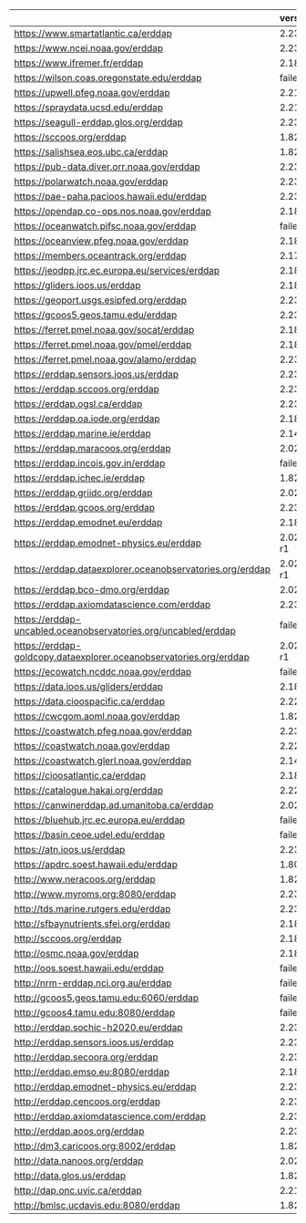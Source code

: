 |                                                                    | version       |
|:-------------------------------------------------------------------|:--------------|
| https://www.smartatlantic.ca/erddap                                | 2.23          |
| https://www.ncei.noaa.gov/erddap                                   | 2.23          |
| https://www.ifremer.fr/erddap                                      | 2.18          |
| https://wilson.coas.oregonstate.edu/erddap                         | failed        |
| https://upwell.pfeg.noaa.gov/erddap                                | 2.21          |
| https://spraydata.ucsd.edu/erddap                                  | 2.21          |
| https://seagull-erddap.glos.org/erddap                             | 2.23          |
| https://sccoos.org/erddap                                          | 1.82          |
| https://salishsea.eos.ubc.ca/erddap                                | 1.82          |
| https://pub-data.diver.orr.noaa.gov/erddap                         | 2.23          |
| https://polarwatch.noaa.gov/erddap                                 | 2.23          |
| https://pae-paha.pacioos.hawaii.edu/erddap                         | 2.23          |
| https://opendap.co-ops.nos.noaa.gov/erddap                         | 2.18          |
| https://oceanwatch.pifsc.noaa.gov/erddap                           | failed        |
| https://oceanview.pfeg.noaa.gov/erddap                             | 2.18          |
| https://members.oceantrack.org/erddap                              | 2.17          |
| https://jeodpp.jrc.ec.europa.eu/services/erddap                    | 2.18          |
| https://gliders.ioos.us/erddap                                     | 2.18          |
| https://geoport.usgs.esipfed.org/erddap                            | 2.23          |
| https://gcoos5.geos.tamu.edu/erddap                                | 2.23          |
| https://ferret.pmel.noaa.gov/socat/erddap                          | 2.18          |
| https://ferret.pmel.noaa.gov/pmel/erddap                           | 2.18          |
| https://ferret.pmel.noaa.gov/alamo/erddap                          | 2.23          |
| https://erddap.sensors.ioos.us/erddap                              | 2.23          |
| https://erddap.sccoos.org/erddap                                   | 2.23          |
| https://erddap.ogsl.ca/erddap                                      | 2.23          |
| https://erddap.oa.iode.org/erddap                                  | 2.18          |
| https://erddap.marine.ie/erddap                                    | 2.14          |
| https://erddap.maracoos.org/erddap                                 | 2.02          |
| https://erddap.incois.gov.in/erddap                                | failed        |
| https://erddap.ichec.ie/erddap                                     | 1.82          |
| https://erddap.griidc.org/erddap                                   | 2.02          |
| https://erddap.gcoos.org/erddap                                    | 2.23          |
| https://erddap.emodnet.eu/erddap                                   | 2.18          |
| https://erddap.emodnet-physics.eu/erddap                           | 2.02_axiom-r1 |
| https://erddap.dataexplorer.oceanobservatories.org/erddap          | 2.02_axiom-r1 |
| https://erddap.bco-dmo.org/erddap                                  | 2.02          |
| https://erddap.axiomdatascience.com/erddap                         | 2.23          |
| https://erddap-uncabled.oceanobservatories.org/uncabled/erddap     | failed        |
| https://erddap-goldcopy.dataexplorer.oceanobservatories.org/erddap | 2.02_axiom-r1 |
| https://ecowatch.ncddc.noaa.gov/erddap                             | failed        |
| https://data.ioos.us/gliders/erddap                                | 2.18          |
| https://data.cioospacific.ca/erddap                                | 2.22          |
| https://cwcgom.aoml.noaa.gov/erddap                                | 1.82          |
| https://coastwatch.pfeg.noaa.gov/erddap                            | 2.23          |
| https://coastwatch.noaa.gov/erddap                                 | 2.22          |
| https://coastwatch.glerl.noaa.gov/erddap                           | 2.14          |
| https://cioosatlantic.ca/erddap                                    | 2.18          |
| https://catalogue.hakai.org/erddap                                 | 2.22          |
| https://canwinerddap.ad.umanitoba.ca/erddap                        | 2.02          |
| https://bluehub.jrc.ec.europa.eu/erddap                            | failed        |
| https://basin.ceoe.udel.edu/erddap                                 | failed        |
| https://atn.ioos.us/erddap                                         | 2.23          |
| https://apdrc.soest.hawaii.edu/erddap                              | 1.80          |
| http://www.neracoos.org/erddap                                     | 1.82          |
| http://www.myroms.org:8080/erddap                                  | 2.23          |
| http://tds.marine.rutgers.edu/erddap                               | 2.23          |
| http://sfbaynutrients.sfei.org/erddap                              | 2.18          |
| http://sccoos.org/erddap                                           | 2.18          |
| http://osmc.noaa.gov/erddap                                        | 2.18          |
| http://oos.soest.hawaii.edu/erddap                                 | failed        |
| http://nrm-erddap.nci.org.au/erddap                                | failed        |
| http://gcoos5.geos.tamu.edu:6060/erddap                            | failed        |
| http://gcoos4.tamu.edu:8080/erddap                                 | failed        |
| http://erddap.sochic-h2020.eu/erddap                               | 2.23          |
| http://erddap.sensors.ioos.us/erddap                               | 2.23          |
| http://erddap.secoora.org/erddap                                   | 2.23          |
| http://erddap.emso.eu:8080/erddap                                  | 2.18          |
| http://erddap.emodnet-physics.eu/erddap                            | 2.23          |
| http://erddap.cencoos.org/erddap                                   | 2.23          |
| http://erddap.axiomdatascience.com/erddap                          | 2.23          |
| http://erddap.aoos.org/erddap                                      | 2.23          |
| http://dm3.caricoos.org:8002/erddap                                | 1.82          |
| http://data.nanoos.org/erddap                                      | 2.02          |
| http://data.glos.us/erddap                                         | 1.82          |
| http://dap.onc.uvic.ca/erddap                                      | 2.21          |
| http://bmlsc.ucdavis.edu:8080/erddap                               | 1.82          |